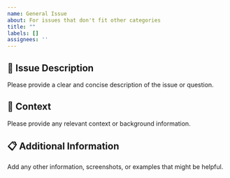 ```yaml
---
name: General Issue
about: For issues that don't fit other categories
title: ""
labels: []
assignees: ''
---
```


## 📝 Issue Description

Please provide a clear and concise description of the issue or question.

## 🔄 Context

Please provide any relevant context or background information.

## 📋 Additional Information

Add any other information, screenshots, or examples that might be helpful.
